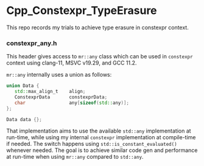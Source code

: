 # Cpp_Constexpr_TypeErasure
 This repo records my trials to achieve type erasure in constexpr context.

### constexpr_any.h
 This header gives access to `mr::any` class which can be used in `constexpr` context using clang-11, MSVC v19.29, and GCC 11.2.

 `mr::any` internally uses a union as follows:
 ```C++
 union Data {
    std::max_align_t    align;
    ConstexprData       constexprData;
    char                any[sizeof(std::any)];
 };
 
 Data data {};
 ```
 That implementation aims to use the available `std::any` implementation at run-time, while using my internal `constexpr` implementation at compile-time if needed.
 The switch happens using `std::is_constant_evaluated()` whenever needed.
 The goal is to achieve similar code gen and performance at run-time when using `mr::any` compared to `std::any`.
